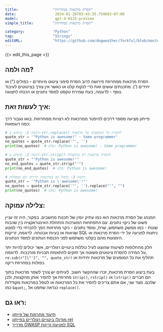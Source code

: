 ```yaml
---
title:                "הסרת מרכאות ממחרוזת"
date:                  2024-01-26T03:43:35.754683-07:00
model:                 gpt-4-0125-preview
simple_title:         "הסרת מרכאות ממחרוזת"

category:             "Python"
tag:                  "Strings"
editURL:              "https://github.com/dogweather/forkful/blob/master/content/he/python/removing-quotes-from-a-string.md"
---
```


{{< edit_this_page >}}

## מה ולמה?
הסרת מרכאות ממחרוזת פירושה לרוב הסרת סימני ציטוט מיותרים - כפולים (") או יחידים ('). מתכנתים עושים זאת כדי לנקות קלט או כאשר אין צורך בציטוטים לעיבוד נוסף - לדוגמה, בעת שמירת טקסט למסד נתונים או הכנתו לתצוגה.

## איך לעשות זאת:
פייתון מציעה מספר דרכים להיפטר ממרכאות לא רצויות ממחרוזות. בואו נעבור דרך כמה דוגמאות:

```Python
# דוגמה 1: שימוש ב-str.replace() להסרת כל המופעים של מרכאות
quote_str = '"Python is awesome!" - Some programmer'
no_quotes = quote_str.replace('"', '')
print(no_quotes)  # פלט: Python is awesome! - Some programmer

# דוגמה 2: שימוש ב-str.strip() להסרת מרכאות רק מהקצוות
quote_str = "'Python is awesome!'"
no_end_quotes = quote_str.strip("'")
print(no_end_quotes)  # פלט: Python is awesome!

# דוגמה 3: טיפול גם במרכאות יחידות וגם בכפולות
quote_str = '"Python is \'awesome\'!"'
no_quotes = quote_str.replace('"', '').replace("'", "")
print(no_quotes)  # פלט: Python is awesome!
```

## צלילה עמוקה:
המנהג של הסרת מרכאות הוא כמו עתיק יומין של תכנות מחשבים. במקור, היה זה עניין פשוט של ניקוי נתונים. עם התפתחות המערכות והתחלת האינטראקציה בין שכבות שונות - כמו ממשק משתמש, שרת, ומסד נתונים - ניקוי מחרוזות הפך להכרחי כדי למנוע שגיאות או בעיות אבטחה. לדוגמה, זריקות SQL ניתנות למניעה על ידי הסרת מרכאות או הימנעות מהם בקלטי משתמש לפני הכנסת הנתונים למסד הנתונים.

חלק מהחלופות לשיטות שהוצגו לעיל כוללות ביטויים רגולריים, אשר יכולים להיות יתר על המידה להסרת ציטוטים פשוטה אך חזקים להתאמת תבניות מורכבות. לדוגמה, `re.sub(r"[\"']", "", quote_str)` תחליף את כל המופעים של מרכאות יחידות או כפולות במחרוזת ריקה.

בעת ביצוע הסרת מרכאות, זכרו שההקשר חשוב. לעיתים יש צורך לשמר מרכאות בתוך מחרוזת אך להסיר אותן מהקצוות, ולכן `strip()`, `rstrip()` או `lstrip()` הם חברים שלכם. מצד שני, אם אתם צריכים להסיר את כל המרכאות או לטפל במרכאות מקודדות כמו `&quot;`, כנראה שתפנו אל `replace()`.

## ראו גם:
- [תיעוד מחרוזות של פייתון](https://docs.python.org/3/library/string.html)
- [ביטויים רגולריים בפייתון (מודול re)](https://docs.python.org/3/library/re.html)
- [מדריך OWASP למניעת זריקת SQL](https://owasp.org/www-community/attacks/SQL_Injection)
